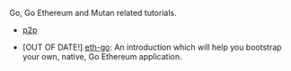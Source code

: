 Go, Go Ethereum and Mutan related tutorials.

* [p2p](https://github.com/ethereum/go-ethereum/wiki/Peer-to-Peer)

* [OUT OF DATE!] [eth-go](https://github.com/ethereum/go-ethereum/wiki/Creating-your-own-Ethereum-apps-using-Eth-go): An introduction which will help you bootstrap your own, native, Go Ethereum application.